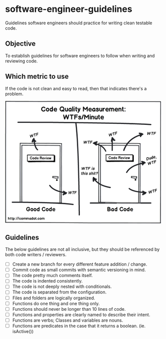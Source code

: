 # software-engineer-guidelines
Guidelines software engineers should practice for writing clean testable code.

## Objective

To establish guidelines for software engineers to follow when writing and reviewing code.

## Which metric to use

If the code is not clean and easy to read, then that indicates there's a problem.

<img src="code-review.png">

## Guidelines

The below guidelines are not all inclusive, but they should be referenced by both code writers / reviewers.

- [ ] Create a new branch for every different feature addition / change.
- [ ] Commit code as small commits with semantic versioning in mind.
- [ ] The code pretty much comments itself.
- [ ] The code is indented consistently.
- [ ] The code is not deeply nested with conditionals.
- [ ] The code is separated from the configuration.
- [ ] Files and folders are logically organized.
- [ ] Functions do one thing and one thing only.
- [ ] Functions should never be longer than 10 lines of code.
- [ ] Functions and properties are clearly named to describe their intent.
- [ ] Functions are verbs; Classes and variables are nouns.
- [ ] Functions are predicates in the case that it returns a boolean. (ie. isActive())
